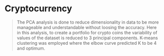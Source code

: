 # Cryptocurrency

> The PCA analysis is done to reduce dimensionality in data to be more manageable and understandable without loosing the accuracy. Here in this analysis, to create a portfolio for crypto coins the variability of values of the dataset is reduced to 3 principal components. K-means clustering was employed where the elbow curve predicted K to be 4 and optimum. 

